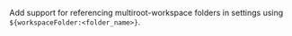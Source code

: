 Add support for referencing multiroot-workspace folders in settings using `${workspaceFolder:<folder_name>}`.
